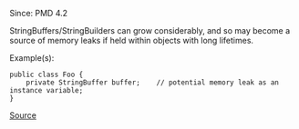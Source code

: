 Since: PMD 4.2

StringBuffers/StringBuilders can grow considerably, and so may become a source of memory leaks
if held within objects with long lifetimes.

Example(s):
```
public class Foo {
	private StringBuffer buffer;	// potential memory leak as an instance variable;
}
```

[Source](https://pmd.github.io/pmd-5.6.1/pmd-java/rules/java/strings.html#AvoidStringBufferField)
